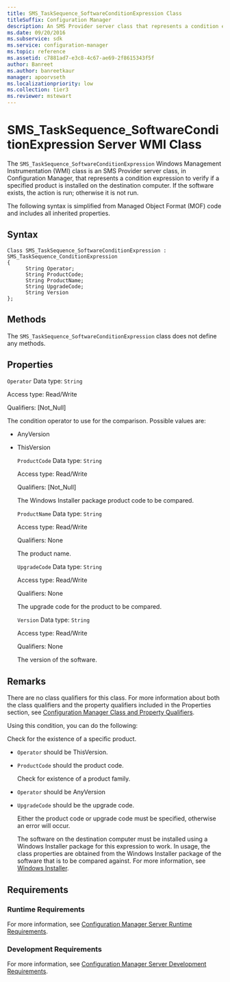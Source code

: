 ```yaml
---
title: SMS_TaskSequence_SoftwareConditionExpression Class
titleSuffix: Configuration Manager
description: An SMS Provider server class that represents a condition expression to verify if a specified product is installed on the destination computer.
ms.date: 09/20/2016
ms.subservice: sdk
ms.service: configuration-manager
ms.topic: reference
ms.assetid: c7881ad7-e3c8-4c67-ae69-2f8615343f5f
author: Banreet
ms.author: banreetkaur
manager: apoorvseth
ms.localizationpriority: low
ms.collection: tier3
ms.reviewer: mstewart
---
```

# SMS_TaskSequence_SoftwareConditionExpression Server WMI Class
The `SMS_TaskSequence_SoftwareConditionExpression` Windows Management Instrumentation (WMI) class is an SMS Provider server class, in Configuration Manager, that represents a condition expression to verify if a specified product is installed on the destination computer. If the software exists, the action is run; otherwise it is not run.

 The following syntax is simplified from Managed Object Format (MOF) code and includes all inherited properties.

## Syntax

```
Class SMS_TaskSequence_SoftwareConditionExpression : SMS_TaskSequence_ConditionExpression
{
      String Operator;
      String ProductCode;
      String ProductName;
      String UpgradeCode;
      String Version
};
```

## Methods
 The `SMS_TaskSequence_SoftwareConditionExpression` class does not define any methods.

## Properties
 `Operator`
 Data type: `String`

 Access type: Read/Write

 Qualifiers: [Not_Null]

 The condition operator to use for the comparison. Possible values are:

- AnyVersion

- ThisVersion

  `ProductCode`
  Data type: `String`

  Access type: Read/Write

  Qualifiers: [Not_Null]

  The Windows Installer package product code to be compared.

  `ProductName`
  Data type: `String`

  Access type: Read/Write

  Qualifiers: None

  The product name.

  `UpgradeCode`
  Data type: `String`

  Access type: Read/Write

  Qualifiers: None

  The upgrade code for the product to be compared.

  `Version`
  Data type: `String`

  Access type: Read/Write

  Qualifiers: None

  The version of the software.

## Remarks
 There are no class qualifiers for this class. For more information about both the class qualifiers and the property qualifiers included in the Properties section, see [Configuration Manager Class and Property Qualifiers](../../../develop/reference/misc/class-and-property-qualifiers.md).

 Using this condition, you can do the following:

 Check for the existence of a specific product.

- `Operator` should be ThisVersion.

- `ProductCode` should the product code.

  Check for existence of a product family.

- `Operator` should be AnyVersion

- `UpgradeCode` should be the upgrade code.

  Either the product code or upgrade code must be specified, otherwise an error will occur.

  The software on the destination computer must be installed using a Windows Installer package for this expression to work. In usage, the class properties are obtained from the Windows Installer package of the software that is to be compared against. For more information, see [Windows Installer](/windows/desktop/Msi/windows-installer-portal).

## Requirements

### Runtime Requirements
 For more information, see [Configuration Manager Server Runtime Requirements](../../../develop/core/reqs/server-runtime-requirements.md).

### Development Requirements
 For more information, see [Configuration Manager Server Development Requirements](../../../develop/core/reqs/server-development-requirements.md).

